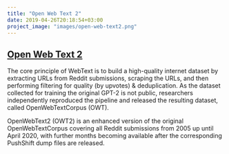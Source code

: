 ```yaml
---
title: "Open Web Text 2"
date: 2019-04-26T20:18:54+03:00
project_image: "images/open-web-text2.png"
---
```


## [Open Web Text 2](/projects/open-web-text2/)

The core principle of WebText is to build a high-quality internet dataset by extracting URLs from Reddit submissions, scraping the URLs, and then performing filtering for quality (by upvotes) & deduplication. As the dataset collected for training the original GPT-2 is not public, researchers independently reproduced the pipeline and released the resulting dataset, called OpenWebTextCorpus (OWT).

OpenWebText2 (OWT2) is an enhanced version of the original OpenWebTextCorpus covering all Reddit submissions from 2005 up until April 2020, with further months becoming available after the corresponding PushShift dump files are released.
